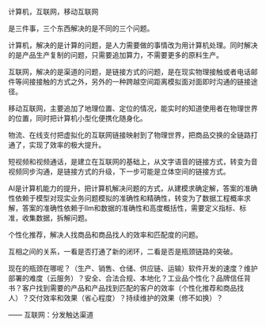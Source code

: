 计算机，互联网，移动互联网

是三件事，三个东西解决的是不同的三个问题。

计算机，解决的是计算的问题，是人力需要做的事情改为用计算机处理。同时解决的是产品生产复制的问题，只需要追加算力，不需要更多的原料生产。

互联网，解决的是渠道的问题，是链接方式的问题，是在现实物理接触或者电话邮件等间接接触的方式之外，另外的一种跨越空间距离模拟面对面即时沟通的链接途径。

移动互联网，主要追加了地理位置、定位的情况，能实时的知道使用者在物理世界的位置，同时把计算机小型化便携化随身化。

物流、在线支付把虚拟化的互联网链接映射到了物理世界，把商品交换的全链路打通了，实现了效率的极大提升。

短视频和视频通话，是建立在互联网的基础上，从文字语音的链接方式，转变为音视频同步沟通，是链接方式的升级，下一步可能是立体空间的链接方式。

AI是计算机能力的提升，把计算机解决问题的方式，从建模求确定解，答案的准确性依赖于模型对现实业务问题模拟的准确性和精确性，转变为了数据工程概率求解，答案的准确性依赖于llm和数据的准确性和高度概括性，需要定义指标、标准，收集数据，拆解问题。

个性化推荐，解决人找商品和商品找人的效率和匹配度的问题。

互相之间的关系，一看是否打通了新的闭环，二看是否是瓶颈链路的突破。

现在的瓶颈在哪呢？（生产、销售、仓储、供应链、运输）软件开发的速度？维护部署的难度（云服务）？安全、合法合规、本地化？工业品个性化？品牌信任背书？客户找到需要的产品和产品找到匹配的客户的效率（个性化推荐和商品找人）？交付效率和效果（省心程度）？持续维护的效果（修不如换）？

——
互联网：分发触达渠道

